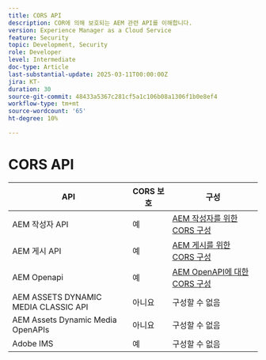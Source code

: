 ```yaml
---
title: CORS API
description: COR에 의해 보호되는 AEM 관련 API를 이해합니다.
version: Experience Manager as a Cloud Service
feature: Security
topic: Development, Security
role: Developer
level: Intermediate
doc-type: Article
last-substantial-update: 2025-03-11T00:00:00Z
jira: KT-
duration: 30
source-git-commit: 48433a5367c281cf5a1c106b08a1306f1b0e8ef4
workflow-type: tm+mt
source-wordcount: '65'
ht-degree: 10%

---
```


# CORS API



| API | CORS 보호 | 구성 |
| --- | --- | --- |
| AEM 작성자 API | 예 | [AEM 작성자를 위한 CORS 구성](#configure-cors-for-aem-author) |
| AEM 게시 API | 예 | [AEM 게시를 위한 CORS 구성](#configure-cors-for-aem-publish) |
| AEM Openapi | 예 | [AEM OpenAPI에 대한 CORS 구성](#configure-cors-for-aem-openapis) |
| AEM ASSETS DYNAMIC MEDIA CLASSIC API | 아니요 | 구성할 수 없음 |
| AEM Assets Dynamic Media OpenAPIs | 아니요 | 구성할 수 없음 |
| Adobe IMS | 예 | 구성할 수 없음 |
